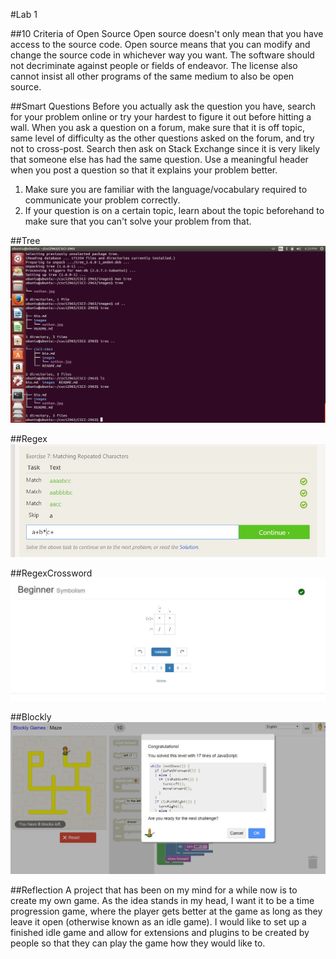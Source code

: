 #Lab 1

##10 Criteria of Open Source
Open source doesn't only mean that you have access to the source code. Open source means that you can modify and change the source code in whichever way you want. The software should not decriminate against people or fields of endeavor. The license also cannot insist all other programs of the same medium to also be open source.


##Smart Questions
Before you actually ask the question you have, search for your problem online or try your hardest to figure it out before hitting a wall. When you ask a question on a forum, make sure that it is off topic, same level of difficulty as the other questions asked on the forum, and try not to cross-post. Search then ask on Stack Exchange since it is very likely that someone else has had the same question. Use a meaningful header when you post a question so that it explains your problem better.

1. Make sure you are familiar with the language/vocabulary required to communicate your problem correctly.
2. If your question is on a certain topic, learn about the topic beforehand to make sure that you can't solve your problem from that. 

##Tree
![Donald](images/tree.jpg)

##Regex
![Donald](images/exercise7.JPG)

##RegexCrossword
![Donald](images/regexCross.JPG)

##Blockly
![Donald](images/maze.jpg)

##Reflection
A project that has been on my mind for a while now is to create my own game. As the idea stands in my head, I want it to be a time progression game, where the player gets better at the game as long as they leave it open (otherwise known as an idle game). I would like to set up a finished idle game and allow for extensions and plugins to be created by people so that they can play the game how they would like to. 
